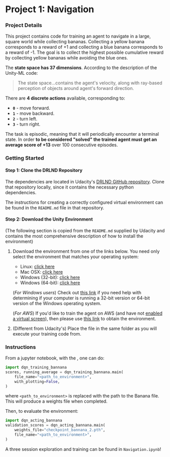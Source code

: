 
# Project 1: Navigation

### Project Details

This project contains code for training an agent to navigate in a large, square world while collecting bananas. Collecting a yellow banana corresponds to a reward of +1 and collecting a blue banana corresponds to a reward of -1. The goal is to collect the highest possible cumulative reward by collecting yellow bananas while avoiding the blue ones.

The **state space has 37 dimensions**. According to the description of the Unity-ML code:

> The state space...contains the agent's velocity, along with ray-based perception of objects around agent's forward direction.

There are **4 discrete actions** available, corresponding to:
- **`0`** - move forward.
- **`1`** - move backward.
- **`2`** - turn left.
- **`3`** - turn right.

The task is episodic, meaning that it will periodically encounter a terminal state. In order **to be considered "solved" the trained agent must get an average score of +13** over 100 consecutive episodes.

### Getting Started

#### Step 1: Clone the DRLND Repository

The dependencies are located in Udacity's [DRLND GitHub repository](https://github.com/udacity/deep-reinforcement-learning#dependencies). Clone that repository locally, since it contains the necessary python dependencies.

The instructions for creating a correctly configured virtual environment can be found in the `README.md` file in that repository.

#### Step 2: Download the Unity Environment

(The following section is copied from the `README.md` supplied by Udacity and contains the most comprehensive description of how to install the environment)

1. Download the environment from one of the links below.  You need only select the environment that matches your operating system:
    - Linux: [click here](https://s3-us-west-1.amazonaws.com/udacity-drlnd/P1/Banana/Banana_Linux.zip)
    - Mac OSX: [click here](https://s3-us-west-1.amazonaws.com/udacity-drlnd/P1/Banana/Banana.app.zip)
    - Windows (32-bit): [click here](https://s3-us-west-1.amazonaws.com/udacity-drlnd/P1/Banana/Banana_Windows_x86.zip)
    - Windows (64-bit): [click here](https://s3-us-west-1.amazonaws.com/udacity-drlnd/P1/Banana/Banana_Windows_x86_64.zip)
    
    (_For Windows users_) Check out [this link](https://support.microsoft.com/en-us/help/827218/how-to-determine-whether-a-computer-is-running-a-32-bit-version-or-64) if you need help with determining if your computer is running a 32-bit version or 64-bit version of the Windows operating system.

    (_For AWS_) If you'd like to train the agent on AWS (and have not [enabled a virtual screen](https://github.com/Unity-Technologies/ml-agents/blob/master/docs/Training-on-Amazon-Web-Service.md)), then please use [this link](https://s3-us-west-1.amazonaws.com/udacity-drlnd/P1/Banana/Banana_Linux_NoVis.zip) to obtain the environment.

2. (Different from Udacity's) Place the file in the same folder as you will execute your training code from.

### Instructions

From a jupyter notebook, with the , one can do:

```python
import dqn_training_bannana
scores, running_average = dqn_training_bannana.main(
    file_name="<path_to_environment>",
    with_plotting=False,
)
```
where `<path_to_environment>` is replaced with the path to the Banana file. This will produce a weights file when completed.

Then, to evaluate the environment: 

```python
import dqn_acting_bannana
validation_scores = dqn_acting_bannana.main(
    weights_file="checkpoint_bannana_2.pth",
    file_name="<path_to_environment>",
)
```

A three session exploration and training can be found in  `Navigation.ipynb`! 